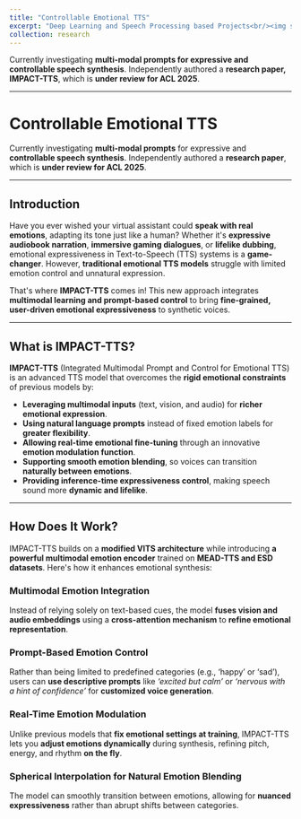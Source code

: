 ```yaml
---
title: "Controllable Emotional TTS"
excerpt: "Deep Learning and Speech Processing based Projects<br/><img src='/images/emotion_module.png'>"
collection: research
---
```


<!-- ## Research in Controllable Emotional TTS -->
  Currently investigating **multi-modal prompts for expressive and controllable speech synthesis**. Independently authored a **research paper, IMPACT-TTS**, which is **under review for ACL 2025**.

  ---
# Controllable Emotional TTS

Currently investigating **multi-modal prompts** for expressive and **controllable speech synthesis**. Independently authored a **research paper**, which is **under review for ACL 2025**.

---

<!-- # IMPACT-TTS: Revolutionizing Emotional Speech Synthesis with Multimodal Control -->
<!-- # IMPACT-TTS: Integrated Multimodal Prompt and Control for Emotional TTS -->

## Introduction

Have you ever wished your virtual assistant could **speak with real emotions**, adapting its tone just like a human? Whether it's **expressive audiobook narration**, **immersive gaming dialogues**, or **lifelike dubbing**, emotional expressiveness in Text-to-Speech (TTS) systems is a **game-changer**. However, **traditional emotional TTS models** struggle with limited emotion control and unnatural expression.

That's where **IMPACT-TTS** comes in! This new approach integrates **multimodal learning and prompt-based control** to bring **fine-grained, user-driven emotional expressiveness** to synthetic voices. 
<!-- Let’s dive into how this innovation is reshaping the future of TTS! -->

---

## What is IMPACT-TTS?

**IMPACT-TTS** (Integrated Multimodal Prompt and Control for Emotional TTS) is an advanced TTS model that overcomes the **rigid emotional constraints** of previous models by:

- **Leveraging multimodal inputs** (text, vision, and audio) for **richer emotional expression**.
- **Using natural language prompts** instead of fixed emotion labels for **greater flexibility**.
- **Allowing real-time emotional fine-tuning** through an innovative **emotion modulation function**.
- **Supporting smooth emotion blending**, so voices can transition **naturally between emotions**.
- **Providing inference-time expressiveness control**, making speech sound more **dynamic and lifelike**.

---

## How Does It Work?

IMPACT-TTS builds on a **modified VITS architecture** while introducing **a powerful multimodal emotion encoder** trained on **MEAD-TTS and ESD datasets**. Here's how it enhances emotional synthesis:

### Multimodal Emotion Integration
Instead of relying solely on text-based cues, the model **fuses vision and audio embeddings** using a **cross-attention mechanism** to **refine emotional representation**.

### Prompt-Based Emotion Control
Rather than being limited to predefined categories (e.g., ‘happy’ or ‘sad’), users can **use descriptive prompts** like *‘excited but calm’* or *‘nervous with a hint of confidence’* for **customized voice generation**.

### Real-Time Emotion Modulation
Unlike previous models that **fix emotional settings at training**, IMPACT-TTS lets you **adjust emotions dynamically** during synthesis, refining pitch, energy, and rhythm **on the fly**.

### Spherical Interpolation for Natural Emotion Blending
The model can smoothly transition between emotions, allowing for **nuanced expressiveness** rather than abrupt shifts between categories.

<!-- ---

## How Does It Perform? 🔥

We evaluated **IMPACT-TTS** using **both objective metrics and human listening tests**, and here’s what we found:

- **Higher MOS (Mean Opinion Score)** compared to MM-TTS and PromptTTS models.
- **Improved WavLM expressiveness scores**, leading to more **natural and engaging speech**.
- **More accurate emotion classification**, reducing ambiguity in synthesized emotional tones.
- **Superior adaptability** for unseen emotional expressions, thanks to its **prompt-based framework**.

👂 **Want to hear the difference?** (If possible, insert demo audio clips here!)

---

## What’s Next? 🚀

While IMPACT-TTS is a **huge leap forward**, there are **a few challenges** we aim to tackle:

### ⚠️ Limited Facial Expression Datasets
Some emotions, like *‘sorrowful eyes’*, may be misinterpreted due to overlapping features. We plan to **expand vision datasets** and refine emotion classification.

### ⚠️ Computational Efficiency
Large-scale multimodal models require **heavy processing power**. Future work includes **exploring lightweight alternatives** like **quantization and pruning**.

### ⚠️ Ethical Considerations
As TTS becomes more lifelike, **misuse risks increase**. We plan to integrate **audio watermarking and authenticity verification** to prevent unethical applications.

---

## Final Thoughts

IMPACT-TTS is **not just another TTS model**—it's a step toward making synthetic voices **truly expressive, adaptable, and human-like**. Whether you're a **researcher, developer, or enthusiast**, this work opens exciting new possibilities in **emotional AI voice synthesis**.

💬 **What do you think about emotion-driven TTS?** Drop a comment below and let's discuss the future of expressive speech synthesis! -->

<!-- 🔗 **Check out our research and code:** [Your Website Link] -->

